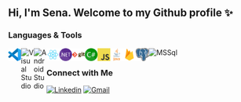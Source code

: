 ## Hi, I'm Sena. Welcome to my Github profile ✨


<!--
- 👋
- 🔭 I’m making improvements to .Net .
- 🌱 At the same time, i’m learning learning react native.

<!--
**senanuryesilyurt/senanuryesilyurt** is a ✨ _special_ ✨ repository because its `README.md` (this file) appears on your GitHub profile.
Here are some ideas to get you started:
- 👯 I’m looking to collaborate on ...
- 🤔 I’m looking for help with ...
- 💬 Ask me about ...
- 😄 Pronouns: ...
- ⚡ Fun fact: ...
-->

### Languages & Tools

<img align="left" alt="Visual Studio Code" width="26px" src="https://raw.githubusercontent.com/github/explore/80688e429a7d4ef2fca1e82350fe8e3517d3494d/topics/visual-studio-code/visual-studio-code.png" />
<img align="left" alt="Visual Studio" width="26px" src="https://www.pinclipart.com/picdir/big/342-3423506_2000-x-2068-14-visual-studio-icon-png.png" />
<img align="left" alt="Android Studio" width="26px" src="https://s3.amazonaws.com/media-p.slid.es/uploads/1037296/images/7536204/1200px-Android_Studio_icon.svg.png" />

<img align="left" alt="React Native" width="26px" src="https://raw.githubusercontent.com/github/explore/80688e429a7d4ef2fca1e82350fe8e3517d3494d/topics/react-native/react-native.png" />
<img align="left" alt="dotnet" width="26px" src="https://raw.githubusercontent.com/github/explore/78df643247d429f6cc873026c0622819ad797942/topics/dotnet/dotnet.png" />

 <img align="left" alt="Git" width="26px" src="https://raw.githubusercontent.com/github/explore/80688e429a7d4ef2fca1e82350fe8e3517d3494d/topics/git/git.png" />

<img align="left" alt="C#" width="26px" src="https://raw.githubusercontent.com/github/explore/80688e429a7d4ef2fca1e82350fe8e3517d3494d/topics/csharp/csharp.png"/>
<img align="left" alt="JavaScript" width="26px"   src="https://raw.githubusercontent.com/github/explore/80688e429a7d4ef2fca1e82350fe8e3517d3494d/topics/javascript/javascript.png" />
<img align="left" alt="Java" width="26px" src="https://raw.githubusercontent.com/github/explore/80688e429a7d4ef2fca1e82350fe8e3517d3494d/topics/java/java.png" />

<img align="left" alt="Firebase" width="26px" src="https://raw.githubusercontent.com/github/explore/80688e429a7d4ef2fca1e82350fe8e3517d3494d/topics/firebase/firebase.png">
<img align="left" alt="PostgreSQL" width="26px" src="https://raw.githubusercontent.com/github/explore/80688e429a7d4ef2fca1e82350fe8e3517d3494d/topics/postgresql/postgresql.png" />
<img alt="MSSql" width="26px" src="https://avatars.mds.yandex.net/i?id=55a42b8ec988eba43b3417b8bae6ae90-4452215-images-thumbs&n=13" />
     
 

 ### Connect with Me

[![Linkedin](https://img.shields.io/badge/-SenaNurYeşilyurt-blue?style=flat-square&logo=Linkedin&logoColor=white&link=https://www.linkedin.com/in/SenaNurYesilyurt/)](https://www.linkedin.com/in/SenaNurYesilyurt/) 
[![Gmail](https://img.shields.io/badge/-yesilyurtsenanur@gmail.com-c14438?style=flat-square&logo=Gmail&logoColor=white&link=mailto:yesilyurtsenanur@gmail.com)](mailto:yesilyurtsenanur@gmail.com)
